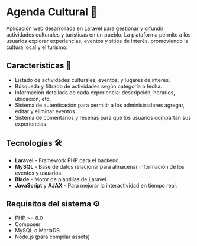 # Agenda Cultural 📅

Aplicación web desarrollada en Laravel para gestionar y difundir actividades culturales y turísticas en un pueblo. La plataforma permite a los usuarios explorar experiencias, eventos y sitios de interés, promoviendo la cultura local y el turismo.

## Características 🌟

- Listado de actividades culturales, eventos, y lugares de interés.
- Búsqueda y filtrado de actividades según categoría o fecha.
- Información detallada de cada experiencia: descripción, horarios, ubicación, etc.
- Sistema de autenticación para permitir a los administradores agregar, editar y eliminar eventos.
- Sistema de comentarios y reseñas para que los usuarios compartan sus experiencias.

## Tecnologías 🛠

- **Laravel** - Framework PHP para el backend.
- **MySQL** - Base de datos relacional para almacenar información de los eventos y usuarios.
- **Blade** - Motor de plantillas de Laravel.
- **JavaScript** y **AJAX** - Para mejorar la interactividad en tiempo real.

## Requisitos del sistema ⚙️

- PHP >= 8.0
- Composer
- MySQL o MariaDB
- Node.js (para compilar assets)
  
